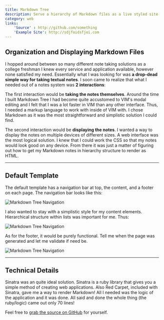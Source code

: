 ```yaml
---
title: Markdown Tree
description: Serve a hierarchy of Markdown files as a live styled site.
category: web
links:
    'Source' : http://github.com/something
    'Example Site': http://sdjfoidsfjoi.com
---
```

## Organization and Displaying Markdown Files
I hopped around between so many different note taking solutions as a college freshman I knew every service and application available, however none satisfied my need. Essentially what I was looking for was **a drop-dead simple way for taking textual notes**. I soon came to realize that what I needed out of a notes system was **2 interactions**:

The first interaction would be **taking the notes themselves**. Around the time I built Markdown Tree I had become quite accustomed to VIM's modal editing and I felt that I was a lot faster in VIM than any other interface. Thus, I needed a markup language to work with inside of VIM with. I chose Markdown as it was the most straightforward and simplistic solution I could find.

The second interaction would be **displaying the notes**. I wanted a way to display the notes on multiple devices of different sizes. A web interface was the most logical solution. I knew that I could work the CSS so that my notes would look good on any device. From there it was just a matter of figuring out how to get my Markdown notes in hierarchy structure to render as HTML.

<hr class="dotted" />

## Default Template
The default template has a navigation bar at top, the content, and a footer on each page. The navigation bar looks like this:

![Markdown Tree Navigation](/images/markdown-tree-nav.png)

I also wanted to stay with a simplistic style for my content elements. Hierarchical structure within lists was important for me. Thus: 

![Markdown Tree Navigation](/images/markdown-tree-list.png)

As for the footer, it would be purely functional. Tell me when the page was generated and let me validate if need be.

![Markdown Tree Navigation](/images/markdown-tree-footer.png)

<hr class="dotted" />

## Technical Details
Sinatra was an quite ideal solution. Sinatra is a ruby library that gives you a simple method of creating web applications. Also Red Carpet, included with Sinatra, gave me a way to render Markdown! All I needed was the logic of the application and it was done. All said and done the whole thing (the ruby/logic) came out only 70 lines!

Feel free to [grab the source on GitHub](https://github.com/mil/markdown-tree) for yourself.
